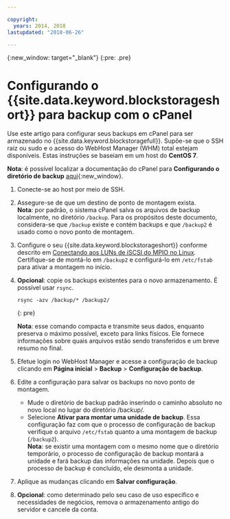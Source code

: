 ```yaml
---

copyright:
  years: 2014, 2018
lastupdated: "2018-06-26"

---
```

{:new_window: target="_blank"}
{:pre: .pre}
 
# Configurando o {{site.data.keyword.blockstorageshort}} para backup com o cPanel

Use este artigo para configurar seus backups em cPanel para ser armazenado no {{site.data.keyword.blockstoragefull}}. Supõe-se que o SSH raiz ou
sudo e o acesso do WebHost Manager (WHM) total estejam disponíveis. Estas instruções se baseiam em um host do **CentOS 7**.

**Nota**: é possível localizar a documentação do cPanel para **Configurando o diretório de backup** [aqui](https://docs.cpanel.net/display/68Docs/Backup+Configuration#BackupConfiguration-ConfigureBackupDirectory){:new_window}.

1. Conecte-se ao host por meio de SSH.

2. Assegure-se de que um destino de ponto de montagem exista. <br />
   **Nota**: por padrão, o sistema cPanel salva os arquivos de backup localmente, no
diretório `/backup`. Para os propósitos deste documento, considera-se que `/backup` existe e contém backups e que `/backup2` é usado como o novo ponto de montagem.
   
3. Configure o seu {{site.data.keyword.blockstorageshort}} conforme descrito em [Conectando aos LUNs de iSCSI do MPIO no Linux](accessing_block_storage_linux.html). Certifique-se de montá-lo em `/backup2` e configurá-lo em `/etc/fstab` para ativar a montagem no início.

4. **Opcional**: copie os backups existentes para o novo armazenamento. É possível usar  ` rsync `.
   ```
   rsync -azv /backup/* /backup2/
   ```
   {: pre}
    
    **Nota**: esse comando compacta e transmite seus dados, enquanto preserva o máximo possível, exceto para links físicos. Ele fornece informações sobre quais arquivos estão sendo transferidos e um breve resumo no final.
    
5. Efetue login no WebHost Manager e acesse a configuração de backup clicando em **Página inicial** > **Backup** > **Configuração de backup**.

6. Edite a configuração para salvar os backups no novo ponto de montagem. 
    - Mude o diretório de backup padrão inserindo o caminho absoluto no novo local no lugar do
diretório /backup/. 
    - Selecione **Ativar para montar uma unidade de backup**. Essa configuração faz com que o processo de configuração de backup verifique o arquivo `/etc/fstab` quanto a uma montagem de backup (`/backup2`). <br /> 
    **Nota**: se existir uma montagem com o mesmo nome que o diretório temporário, o processo de configuração de backup montará a unidade e fará backup das informações na unidade. Depois que o processo de backup é concluído, ele desmonta a unidade. 

7. Aplique as mudanças clicando em **Salvar configuração**.

8. **Opcional**: como determinado pelo seu caso de uso específico e necessidades de negócios, remova o armazenamento antigo do servidor e cancele da conta.

